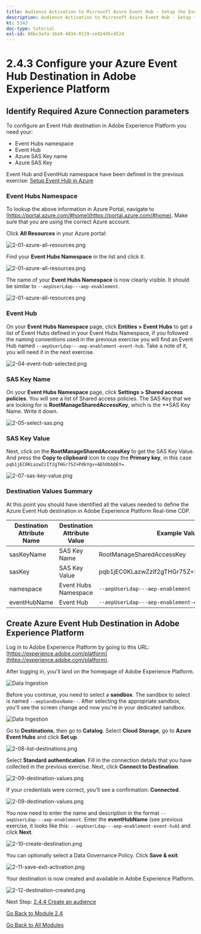 ```yaml
---
title: Audience Activation to Microsoft Azure Event Hub - Setup the Event Hub RTCDP destination in Adobe Experience Platform
description: Audience Activation to Microsoft Azure Event Hub - Setup the Event Hub RTCDP destination in Adobe Experience Platform
kt: 5342
doc-type: tutorial
exl-id: 86bc3afa-16a9-4834-9119-ce02445cd524
---
```

# 2.4.3 Configure your Azure Event Hub Destination in Adobe Experience Platform

## Identify Required Azure Connection parameters

To configure an Event Hub destination in Adobe Experience Platform you need your:

- Event Hubs namespace
- Event Hub
- Azure SAS Key name
- Azure SAS Key

Event Hub and EventHub namespace have been defined in the previous exercise: [Setup Event Hub in Azure](./ex2.md)

### Event Hubs Namespace
  
To lookup the above information in Azure Portal, navigate to [https://portal.azure.com/#home](https://portal.azure.com/#home). Make sure that you are using the correct Azure account.

Click **All Resources** in your Azure portal:

![2-01-azure-all-resources.png](./images/201azureallresources.png)

Find your **Event Hubs Namespace** in the list and click it.

![2-01-azure-all-resources.png](./images/201azureallresources1.png)

The name of your **Event Hubs Namespace** is now clearly visible. It should be similar to `--aepUserLdap---aep-enablement`.

![2-01-azure-all-resources.png](./images/201azureallresources2.png)

### Event Hub

On your **Event Hubs Namespace** page, click **Entities > Event Hubs** to get a list of Event Hubs defined in your Event Hubs Namespace, if you followed the naming conventions used in the previous exercise you will find an Event Hub named `--aepUserLdap---aep-enablement-event-hub`. Take a note of it, you will need it in the next exercise.
  
![2-04-event-hub-selected.png](./images/204eventhubselected.png)

### SAS Key Name

On your **Event Hubs Namespace** page, click **Settings > Shared access policies**. You will see a list of Shared access policies. The SAS Key that we are looking for is **RootManageSharedAccessKey**, which is the **SAS Key Name. Write it down.

![2-05-select-sas.png](./images/205selectsas.png)

### SAS Key Value

Next, click on the **RootManageSharedAccessKey** to get the SAS Key Value. And press the **Copy to clipboard** icon to copy the **Primary key**, in this case `pqb1jEC0KLazwZzIf2gTHGr75Z+PdkYgv+AEhObbQEY=`.

![2-07-sas-key-value.png](./images/207saskeyvalue.png)

### Destination Values Summary

At this point you should have identified all the values needed to define the Azure Event Hub destination in Adobe Experience Platform Real-time CDP.

| Destination Attribute Name |  Destination Attribute Value | Example Value |
|---|---|---|
|sasKeyName|SAS Key Name|RootManageSharedAccessKey|  
|sasKey|SAS Key Value|pqb1jEC0KLazwZzIf2gTHGr75Z+PdkYgv+AEhObbQEY=|
|namespace|Event Hubs Namespace|`--aepUserLdap---aep-enablement`|
|eventHubName|Event Hub|`--aepUserLdap---aep-enablement-event-hub`| 

## Create Azure Event Hub Destination in Adobe Experience Platform

Log in to Adobe Experience Platform by going to this URL: [https://experience.adobe.com/platform](https://experience.adobe.com/platform).

After logging in, you'll land on the homepage of Adobe Experience Platform.

![Data Ingestion](./../../../modules/datacollection/module1.2/images/home.png)

Before you continue, you need to select a **sandbox**. The sandbox to select is named ``--aepSandboxName--``. After selecting the appropriate sandbox, you'll see the screen change and now you're in your dedicated sandbox.

![Data Ingestion](./../../../modules/datacollection/module1.2/images/sb1.png)

Go to **Destinations**, then go to **Catalog**. Select **Cloud Storage**, go to **Azure Event Hubs** and click **Set up**.

![2-08-list-destinations.png](./images/208listdestinations.png)

Select **Standard authentication**. Fill in the connection details that you have collected in the previous exercise. Next, click **Connect to Destination**.

![2-09-destination-values.png](./images/209destinationvalues.png)

If your credentials were correct, you'll see a confirmation: **Connected**. 

![2-09-destination-values.png](./images/209destinationvaluesa.png)

You now need to enter the name and description in the format `--aepUserLdap---aep-enablement`. Enter the **eventHubName** (see previous exercise, it looks like this: `--aepUserLdap---aep-enablement-event-hub`) and click **Next**.
  
![2-10-create-destination.png](./images/210createdestination.png)

You can optionally select a Data Governance Policy. Click **Save & exit**.

![2-11-save-exit-activation.png](./images/211saveexitactivation.png)

Your destination is now created and available in Adobe Experience Platform.

![2-12-destination-created.png](./images/212destinationcreated.png)

Next Step: [2.4.4 Create an audience](./ex4.md)

[Go Back to Module 2.4](./segment-activation-microsoft-azure-eventhub.md)

[Go Back to All Modules](./../../../overview.md)
